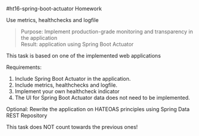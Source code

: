 #ht16-spring-boot-actuator
Homework

Use metrics, healthchecks and logfile

>Purpose: Implement production-grade monitoring and transparency in the application<br>
Result: application using Spring Boot Actuator

This task is based on one of the implemented web applications

Requirements:
1. Include Spring Boot Actuator in the application.
2. Include metrics, healthchecks and logfile.
3. Implement your own healthcheck indicator
4. The UI for Spring Boot Actuator data does not need to be implemented.

Optional: Rewrite the application on HATEOAS principles using Spring Data REST Repository

This task does NOT count towards the previous ones!